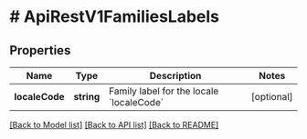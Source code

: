 # # ApiRestV1FamiliesLabels

## Properties

Name | Type | Description | Notes
------------ | ------------- | ------------- | -------------
**localeCode** | **string** | Family label for the locale &#x60;localeCode&#x60; | [optional]

[[Back to Model list]](../../README.md#models) [[Back to API list]](../../README.md#endpoints) [[Back to README]](../../README.md)
